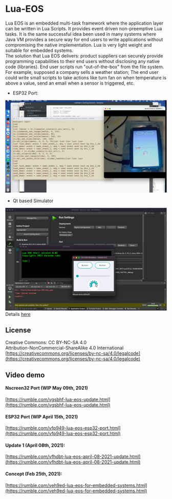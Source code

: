 # Lua-EOS
Lua EOS is an embedded multi-task framework where the application layer can be written in Lua Scripts.
It provides event driven non-preemptive Lua tasks.
It is the same successful idea been used in many systems where Java VM provides a secure way for end users to
write applications without compromising the native implementation. Lua is very light weight and suitable for
embedded systems.  
The solution that Lua EOS delivers: product suppliers can securely provide programming capabilities to their end users without disclosing any native code (libraries). End user scripts run "out-of-the-box" from the file system. For example, supposed a company sells a weather station; The end user could write small scripts to take actions like turn fan on when temperature is above a value, send an email when a sensor is triggered, etc.

- ESP32 Port:

![ESP32 demo](./docs/images/lua_esp32_demo.png)

- Qt based Simulator

![Simulator demo](./docs/images/lua_sim_demo.png)
Details [here](./simulator)


## License
Creative Commons: CC BY-NC-SA 4.0  
Attribution-NonCommercial-ShareAlike 4.0 International  
[https://creativecommons.org/licenses/by-nc-sa/4.0/legalcode](https://creativecommons.org/licenses/by-nc-sa/4.0/legalcode)

## Video demo
#### Nscreen32 Port (WIP May 09th, 2021)
[https://rumble.com/vgsbhf-lua-eos-update.html](https://rumble.com/vgsbhf-lua-eos-update.html)
#### ESP32 Port (WIP April 15th, 2021)
[https://rumble.com/vfp949-lua-eos-esp32-port.html](https://rumble.com/vfp949-lua-eos-esp32-port.html)
#### Update 1 (April 08th, 2021):
[https://rumble.com/vfhdbt-lua-eos-april-08-2021-update.html](https://rumble.com/vfhdbt-lua-eos-april-08-2021-update.html)
#### Concept (Feb 25th, 2021):
[https://rumble.com/veh9ed-lua-eos-for-embedded-systems.html](https://rumble.com/veh9ed-lua-eos-for-embedded-systems.html)

